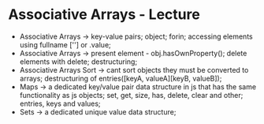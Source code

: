 # Associative Arrays - Lecture

* Associative Arrays -> key-value pairs; object; forin; accessing elements using fullname [''] or .value;
* Associative Arrays -> present element - obj.hasOwnProperty(); delete elements with delete; destructuring;
* Associative Arrays Sort -> cant sort objects they must be converted to arrays; destructuring of entries([keyA, valueA][keyB, valueB]);
* Maps -> a dedicated key/value pair data structure in js that has the same functionality as js objects; set, get, size, has, delete, clear and other; entries, keys and values;
* Sets -> a dedicated unique value data structure;

